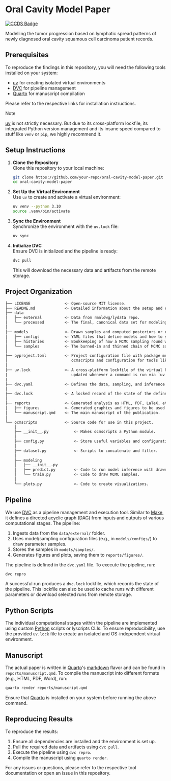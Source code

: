 # Oral Cavity Model Paper

[![CCDS Badge](https://img.shields.io/badge/CCDS-Project%20template-328F97?logo=cookiecutter)](https://cookiecutter-data-science.drivendata.org)

Modelling the tumor progression based on lymphatic spread patterns of newly diagnosed oral cavity squamous cell carcinoma patient records.

## Prerequisites

To reproduce the findings in this repository, you will need the following tools installed on your system:

- [uv] for creating isolated virtual environments
- [DVC](https://dvc.org/doc/install) for pipeline management
- [Quarto](https://quarto.org/docs/get-started/) for manuscript compilation

Please refer to the respective links for installation instructions.

> [!NOTE]
> [uv] is not strictly necessary. But due to its cross-platform lockfile, its integrated Python version management and its insane speed compared to stuff like `venv` or `pip`, we highly recommend it.

[uv]: https://docs.astral.sh/uv/

## Setup Instructions

1. **Clone the Repository**  
   Clone this repository to your local machine:

   ```bash
   git clone https://github.com/your-repo/oral-cavity-model-paper.git
   cd oral-cavity-model-paper
   ```

2. **Set Up the Virtual Environment**  
   Use `uv` to create and activate a virtual environment:

   ```bash
   uv venv --python 3.10
   source .venv/bin/activate
   ```

3. **Sync the Environment**  
   Synchronize the environment with the `uv.lock` file:

   ```bash
   uv sync
   ```

4. **Initialize DVC**  
   Ensure DVC is initialized and the pipeline is ready:

   ```bash
   dvc pull
   ```

   This will download the necessary data and artifacts from the remote storage.

## Project Organization

```txt
├── LICENSE               <- Open-source MIT license.
├── README.md             <- Detailed information about the setup and experiments in this project.
├── data
│   ├── external          <- Data from rmnldwg/lydata repo.
│   └── processed         <- The final, canonical data set for modeling.
│
├── models                <- Drawn samples and computed posteriors or risks.
│   ├── configs           <- YAML files that define models and how to sample their params.
│   ├── histories         <- Bookkeeping of how a MCMC sampling round went.
│   └── samples           <- The burned-in and thinned chain of MCMC samples as HDF5 files.
│
├── pyproject.toml        <- Project configuration file with package metadata for
│                            ocmscripts and configuration for tools like ruff.
│
├── uv.lock               <- A cross-platform lockfile of the virtual Python environment created and
|                            updated whenever a command is run via `uv run`.
|
├── dvc.yaml              <- Defines the data, sampling, and inference pipeline.
|
├── dvc.lock              <- A locked record of the state of the defined pipeline using MD5 file hashes.
│
├── reports               <- Generated analysis as HTML, PDF, LaTeX, etc.
│   ├── figures           <- Generated graphics and figures to be used in reporting.
│   └── manuscript.qmd    <- The main manuscript of the publication.
│
└── ocmscripts            <- Source code for use in this project.
    │
    ├── __init__.py           <- Makes ocmscripts a Python module.
    │
    ├── config.py             <- Store useful variables and configuration.
    │
    ├── dataset.py            <- Scripts to concatenate and filter.
    │
    ├── modeling
    │   ├── __init__.py
    │   ├── predict.py        <- Code to run model inference with drawn samples.
    │   └── train.py          <- Code to draw MCMC samples.
    │
    └── plots.py              <- Code to create visualizations.
```

## Pipeline

We use [DVC] as a pipeline management and execution tool. Similar to [Make], it defines a directed acyclic graph (DAG) from inputs and outputs of various computational stages. The pipeline:

1. Ingests data from the `data/external/` folder.
2. Uses model/sampling configuration files (e.g., in `models/configs/`) to draw parameter samples.
3. Stores the samples in `models/samples/`.
4. Generates figures and plots, saving them to `reports/figures/`.

The pipeline is defined in the `dvc.yaml` file. To execute the pipeline, run:

```bash
dvc repro
```

A successful run produces a `dvc.lock` lockfile, which records the state of the pipeline. This lockfile can also be used to cache runs with different parameters or download selected runs from remote storage.

[DVC]: https://dvc.org
[Make]: https://www.gnu.org/software/make/

## Python Scripts

The individual computational stages within the pipeline are implemented using custom [Python] scripts or lyscripts CLIs. To ensure reproducibility, use the provided `uv.lock` file to create an isolated and OS-independent virtual environment.

[Python]: https://docs.python.org/3.10/

## Manuscript

The actual paper is written in [Quarto]'s [markdown] flavor and can be found in `reports/manuscript.qmd`. To compile the manuscript into different formats (e.g., HTML, PDF, Word), run:

```bash
quarto render reports/manuscript.qmd
```

Ensure that [Quarto] is installed on your system before running the above command.

[Quarto]: https://quarto.org/
[markdown]: https://daringfireball.net/projects/markdown/

## Reproducing Results

To reproduce the results:

1. Ensure all dependencies are installed and the environment is set up.
2. Pull the required data and artifacts using `dvc pull`.
3. Execute the pipeline using `dvc repro`.
4. Compile the manuscript using `quarto render`.

For any issues or questions, please refer to the respective tool documentation or open an issue in this repository.
